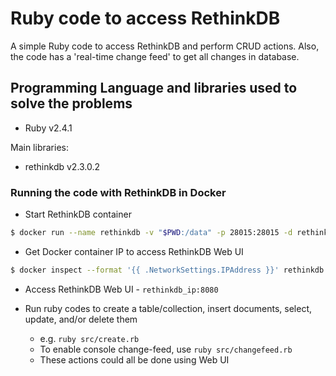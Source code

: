# Ruby code to access RethinkDB

A simple Ruby code to access RethinkDB and perform CRUD actions. Also, the code has a 'real-time change feed' to get all changes in database.

## Programming Language and libraries used to solve the problems

  - Ruby v2.4.1

Main libraries:
  - rethinkdb v2.3.0.2
  
### Running the code with RethinkDB in Docker
- Start RethinkDB container
```sh
$ docker run --name rethinkdb -v "$PWD:/data" -p 28015:28015 -d rethinkdb
```
- Get Docker container IP to access RethinkDB Web UI
```sh
$ docker inspect --format '{{ .NetworkSettings.IPAddress }}' rethinkdb
```
- Access RethinkDB Web UI - ```rethinkdb_ip:8080```

- Run ruby codes to create a table/collection, insert documents, select, update, and/or delete them
    - e.g. ```ruby src/create.rb```
    - To enable console change-feed, use ```ruby src/changefeed.rb```
    - These actions could all be done using Web UI